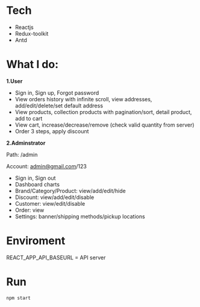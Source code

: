 
# Tech
- Reactjs
- Redux-toolkit
- Antd

# What I do:
**1.User**
- Sign in, Sign up, Forgot password
- View orders history with infinite scroll, view addresses, add/edit/delete/set default address
- View products, collection products with pagination/sort, detail product, add to cart
- View cart, increase/decrease/remove (check valid quantity from server)
- Order 3 steps, apply discount

**2.Adminstrator**

Path: /admin

Account: admin@gmail.com/123

- Sign in, Sign out
- Dashboard charts
- Brand/Category/Product: view/add/edit/hide
- Discount: view/add/edit/disable
- Customer: view/edit/disable
- Order: view
- Settings: banner/shipping methods/pickup locations

# Enviroment
REACT_APP_API_BASEURL = API server

# Run

    npm start
